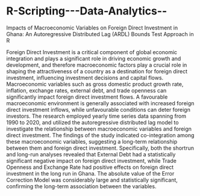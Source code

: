 # R-Scripting---Data-Analytics--
Impacts of Macroeconomic Variables on Foreign Direct Investment in
Ghana: An Autoregressive Distributed Lag (ARDL) Bounds Test
Approach in R

Foreign Direct Investment is a critical component of global economic integration and plays a significant
role in driving economic growth and development, and therefore macroeconomic factors play a crucial
role in shaping the attractiveness of a country as a destination for foreign direct investment, influencing
investment decisions and capital flows. Macroeconomic variables such as gross domestic product growth
rate, inflation, exchange rates, external debt, and trade openness can significantly impact foreign direct
investment flows. A favourable macroeconomic environment is generally associated with increased
foreign direct investment inflows, while unfavourable conditions can deter foreign investors. The research
employed yearly time series data spanning from 1990 to 2020, and utilized the autoregressive distributed
lag model to investigate the relationship between macroeconomic variables and foreign direct investment.
The findings of the study indicated co-integration among these macroeconomic variables, suggesting
a long-term relationship between them and foreign direct investment. Specifically, both the shortrun
and long-run analyses revealed that External Debt had a statistically significant negative impact on
foreign direct investment, while Trade Openness and Exchange Rate had positive effects on foreign direct
investment in the long run in Ghana. The absolute value of the Error Correction Model was considerably
large and statistically significant, confirming the long-term association between the variables.

